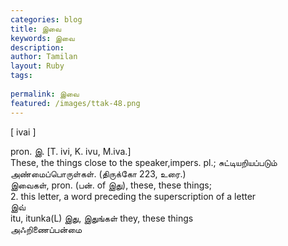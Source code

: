 ```yaml
---
categories: blog
title: இவை
keywords: இவை
description: 
author: Tamilan
layout: Ruby
tags: 
 
permalink: இவை
featured: /images/ttak-48.png
---
```

  
[ ivai ]  
  
pron. இ. [T. ivi, K. ivu, M.iva.]  
These, the things close to the speaker,impers. pl.; சுட்டியறியப்படும் அண்மைப்பொருள்கள். (திருக்கோ 223, உரை.)  
இவைகள், pron. (பன். of இது), these, these things;  
2. this letter, a word preceding the superscription of a letter  
இவ்  
itu, itunka(L) இது, இதுங்கள் they, these things  
அஃறிணைப்பன்மை